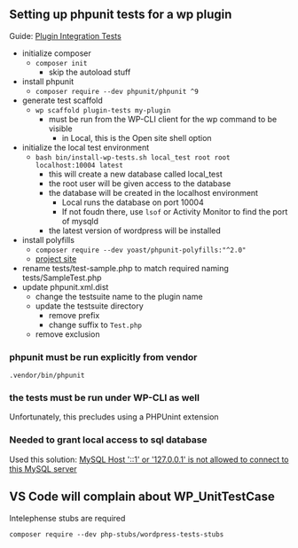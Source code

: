 ## Setting up phpunit tests for a wp plugin

Guide: [Plugin Integration Tests](https://make.wordpress.org/cli/handbook/misc/plugin-unit-tests/)

- initialize composer
  - `composer init`
    - skip the autoload stuff
- install phpunit
  - `composer require --dev phpunit/phpunit ^9`
- generate test scaffold
  - `wp scaffold plugin-tests my-plugin`
    - must be run from the WP-CLI client for the wp command to be visible
      - in Local, this is the Open site shell option
- initialize the local test environment
  - `bash bin/install-wp-tests.sh local_test root root localhost:10004 latest`
    - this will create a new database called local_test
    - the root user will be given access to the database
    - the database will be created in the localhost environment
      - Local runs the database on port 10004
      - If not foudn there, use `lsof` or Activity Monitor to find the port of mysqld
    - the latest version of wordpress will be installed
- install polyfills
  - `composer require --dev yoast/phpunit-polyfills:"^2.0"`
  - [project site](https://github.com/Yoast/PHPUnit-Polyfills)
- rename tests/test-sample.php to match required naming tests/SampleTest.php
- update phpunit.xml.dist
  - change the testsuite name to the plugin name
  - update the testsuite directory
    - remove prefix
    - change suffix to `Test.php`
  - remove exclusion

### phpunit must be run explicitly from vendor

`.vendor/bin/phpunit`

### the tests must be run under WP-CLI as well

Unfortunately, this precludes using a PHPUnint extension

### Needed to grant local access to sql database

Used this solution: [MySQL Host '::1' or '127.0.0.1' is not allowed to connect to this MySQL server](https://stackoverflow.com/questions/44871109/mysql-host-1-or-127-0-0-1-is-not-allowed-to-connect-to-this-mysql-server#answer-67574175)


## VS Code will complain about WP_UnitTestCase

Intelephense stubs are required

`composer require --dev php-stubs/wordpress-tests-stubs`
